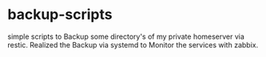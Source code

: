 # backup-scripts

simple scripts to Backup some directory's of my private homeserver via restic.
Realized the Backup via systemd to Monitor the services with zabbix. 
